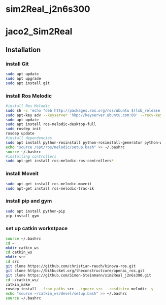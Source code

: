# sim2Real_j2n6s300
# jaco2_Sim2Real


## Installation
### install Git
```bash
sudo apt update
sudo apt upgrade
sudo apt install git
```

### install Ros Melodic
```bash
#install Ros Melodic
sudo sh -c 'echo "deb http://packages.ros.org/ros/ubuntu $(lsb_release -sc) main" > /etc/apt/sources.list.d/ros-latest.list'
sudo apt-key adv --keyserver 'hkp://keyserver.ubuntu.com:80' --recv-key C1CF6E31E6BADE8868B172B4F42ED6FBAB17C654
sudo apt update
sudo apt install ros-melodic-desktop-full
sudo rosdep init
rosdep update
#install dependencies
sudo apt install python-rosinstall python-rosinstall-generator python-wstool build-essential
echo "source /opt/ros/melodic/setup.bash" >> ~/.bashrc
source ~/.bashrc
#installing controllers
sudo apt-get install ros-melodic-ros-controllers*
```

### install Moveit 
```bash
sudo apt-get install ros-melodic-moveit
sudo apt-get install ros-melodic-trac-ik
```

### install pip and gym 
```bash
sudo apt install python-pip
pip install gym
```

### set up catkin workstpace
```bash
source ~/.bashrc
cd ~
mkdir catkin_ws
cd catkin_ws
mkdir src
cd src
git clone https://github.com/christian-rauch/kinova-ros.git
git clone https://bitbucket.org/theconstructcore/openai_ros.git
git clone https://github.com/Simon-Steinmann/sim2Real_j2n6s300.git
cd ~/catkin_ws/
catkin_make
rosdep install --from-paths src --ignore-src --rosdistro melodic -y
echo "source ~/catkin_ws/devel/setup.bash" >> ~/.bashrc
source ~/.bashrc
```
